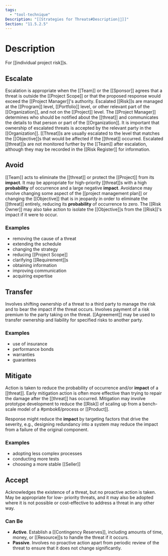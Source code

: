 ```yaml
---
tags:
  - "tool-technique"
Description: "[[Strategies for Threats#Description|📝]]"
Section: "11.5.2.5"
---
```

# Description
For [[individual project risk]]s.
## Escalate
Escalation is appropriate when the [[Team]] or the [[Sponsor]] agrees that a threat is outside the [[Project Scope]] or that the proposed response would exceed the [[Project Manager]]'s authority. Escalated [[Risk]]s are managed at the [[Program]] level, [[Portfolio]] level, or other relevant part of the [[Organization]], and not on the [[Project]] level. The [[Project Manager]] determines who should be notified about the [[threat]] and communicates the details to that person or part of the [[Organization]]. It is important that ownership of escalated threats is accepted by the relevant party in the [[Organization]]. [[Threat]]s are usually escalated to the level that matches the [[Objective]]s that would be affected if the [[threat]] occurred. Escalated [[threat]]s are not monitored further by the [[Team]] after escalation, although they may be recorded in the [[Risk Register]] for information.
## Avoid
[[Team]] acts to eliminate the [[threat]] or protect the [[Project]] from its **impact**. It may be appropriate for high-priority [[threat]]s with a high **probability** of occurrence and a large negative **impact**. Avoidance may involve changing some aspect of the [[project management plan]] or changing the [[Objective]] that is in jeopardy in order to eliminate the [[threat]] entirely, reducing its **probability** of occurrence to zero. The [[Risk Owner]] may also take action to isolate the [[Objective]]s from the [[Risk]]'s impact if it were to occur. 
### Examples
- removing the cause of a threat
- extending the schedule
- changing the strategy
- reducing [[Project Scope]]
- clarifying [[Requirement]]s
- obtaining information
- improving communication
- acquiring expertise
## Transfer
Involves shifting ownership of a threat to a third party to manage the risk and to bear the impact if the threat occurs. Involves payment of a risk premium to the party taking on the threat. [[Agreement]] may be used to transfer ownership and liability for specified risks to another party.
### Examples
- use of insurance
- performance bonds
- warranties
- guarantees
## Mitigate
Action is taken to reduce the probability of occurrence and/or **impact** of a [[threat]]. Early mitigation action is often more effective than trying to repair the damage after the [[threat]] has occurred. Mitigation may involve prototype development to reduce the [[Risk]] of scaling up from a bench-scale model of a #pmbok6/process or [[Product]].

Response might reduce the **impact** by targeting factors that drive the severity, e.g., designing redundancy into a system may reduce the impact from a failure of the original component.
### Examples
- adopting less complex processes
- conducting more tests
- choosing a more stable [[Seller]]
## Accept
Acknowledges the existence of a threat, but no proactive action is taken. May be appropriate for low- priority threats, and it may also be adopted where it is not possible or cost-effective to address a threat in any other way. 
### Can Be
- **Active**. Establish a [[Contingency Reserves]], including amounts of time, money, or [[Resource]]s to handle the threat if it occurs.
- **Passive**. Involves no proactive action apart from periodic review of the threat to ensure that it does not change significantly.